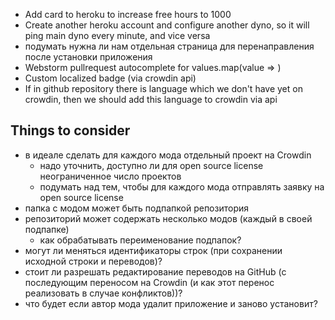* Add card to heroku to increase free hours to 1000
* Create another heroku account and configure another dyno, so it will ping main dyno every minute, and vice versa
* подумать нужна ли нам отдельная страница для перенаправления после установки приложения
* Webstorm pullrequest autocomplete for values.map(value => )
* Custom localized badge (via crowdin api)
* If in github repository there is language which we don't have yet on crowdin, then we should add this language to crowdin via api

## Things to consider
* в идеале сделать для каждого мода отдельный проект на Crowdin
    - надо уточнить, доступно ли для open source license неограниченное число проектов
    - подумать над тем, чтобы для каждого мода отправлять заявку на open source license
* папка с модом может быть подпапкой репозитория
* репозиторий может содержать несколько модов (каждый в своей подпапке)
    - как обрабатывать переименование подпапок?
* могут ли меняться идентификаторы строк (при сохранении исходной строки и переводов)?
* стоит ли разрешать редактирование переводов на GitHub (с последующим переносом на Crowdin (и как этот перенос реализовать в случае конфликтов))?
* что будет если автор мода удалит приложение и заново установит?
